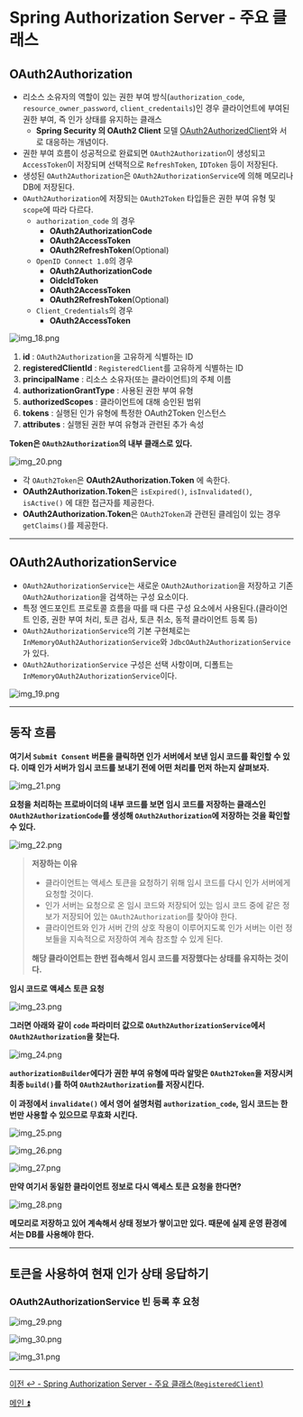 # Spring Authorization Server - 주요 클래스

## OAuth2Authorization

- 리소스 소유자의 역할이 있는 권한 부여 방식(`authorization_code`, `resource_owner_password`, `client_credentails`)인 경우 클라이언트에 부여된
    권한 부여, 즉 인가 상태를 유지하는 클래스
  - **Spring Security 의 OAuth2 Client** 모델 [OAuth2AuthorizedClient](https://github.com/genesis12345678/TIL/blob/main/Spring/security/oauth/OAuth2Client/OAuth2AuthorizedClient.md)와 서로 대응하는 개념이다.
- 권한 부여 흐름이 성공적으로 완료되면 `OAuth2Authorization`이 생성되고 `AccessToken`이 저장되며 선택적으로 `RefreshToken`, `IDToken` 등이 저장된다.
- 생성된 `OAuth2Authorization`은 `OAuth2AuthorizationService`에 의해 메모리나 DB에 저장된다.
- `OAuth2Authorization`에 저장되는 `OAuth2Token` 타입들은 권한 부여 유형 및 `scope`에 따라 다르다.
  - `authorization_code` 의 경우
    - **OAuth2AuthorizationCode**
    - **OAuth2AccessToken**
    - **OAuth2RefreshToken**(Optional)
  - `OpenID Connect 1.0`의 경우
    - **OAuth2AuthorizationCode**
    - **OidcIdToken**
    - **OAuth2AccessToken**
    - **OAuth2RefreshToken**(Optional)
  - `Client_Credentials`의 경우
    - **OAuth2AccessToken**

![img_18.png](image/img_18.png)

1. **id** : `OAuth2Authorization`을 고유하게 식별하는 ID
2. **registeredClientId** : `RegisteredClient`를 고유하게 식별하는 ID
3. **principalName** : 리소스 소유자(또는 클라이언트)의 주체 이름
4. **authorizationGrantType** : 사용된 권한 부여 유형
5. **authorizedScopes** : 클라이언트에 대해 승인된 범위
6. **tokens** : 실행된 인가 유형에 특정한 OAuth2Token 인스턴스
7. **attributes** : 실행된 권한 부여 유형과 관련된 추가 속성

**Token은 `OAuth2Authorization`의 내부 클래스로 있다.**

![img_20.png](image/img_20.png)

- 각 `OAuth2Token`은 **OAuth2Authorization.Token** 에 속한다.
- **OAuth2Authorization.Token**은 `isExpired()`, `isInvalidated()`, `isActive()` 에 대한 접근자를 제공한다.
- **OAuth2Authorization.Token**은 `OAuth2Token`과 관련된 클레임이 있는 경우 `getClaims()`를 제공한다.

---

## OAuth2AuthorizationService

- `OAuth2AuthorizationService`는 새로운 `OAuth2Authorization`을 저장하고 기존 `OAuth2Authorization`을 검색하는 구성 요소이다.
- 특정 엔드포인트 프로토콜 흐름을 따를 때 다른 구성 요소에서 사용된다.(클라이언트 인증, 권한 부여 처리, 토큰 검사, 토큰 취소, 동적 클라이언트 등록 등)
- `OAuth2AuthorizationService`의 기본 구현체로는 `InMemoryOAuth2AuthorizationService`와 `JdbcOAuth2AuthorizationService`가 있다.
- `OAuth2AuthorizationService` 구성은 선택 사항이며, 디폴트는 `InMemoryOAuth2AuthorizationService`이다.

![img_19.png](image/img_19.png)

---

## 동작 흐름

**여기서 `Submit Consent` 버튼을 클릭하면 인가 서버에서 보낸 임시 코드를 확인할 수 있다. 이때 인가 서버가 임시 코드를 보내기 전에 
어떤 처리를 먼저 하는지 살펴보자.**

![img_21.png](image/img_21.png)

**요청을 처리하는 프로바이더의 내부 코드를 보면 임시 코드를 저장하는 클래스인 `OAuth2AuthorizationCode`를 생성해 `OAuth2Authorization`에 저장하는 것을 확인할 수 있다.**

![img_22.png](image/img_22.png)

> **저장하는 이유**
> 
> - 클라이언트는 액세스 토큰을 요청하기 위해 임시 코드를 다시 인가 서버에게 요청할 것이다.
> - 인가 서버는 요청으로 온 임시 코드와 저장되어 있는 임시 코드 중에 같은 정보가 저장되어 있는 `OAuth2Authorization`를 찾아야 한다.
> - 클라이언트와 인가 서버 간의 상호 작용이 이루어지도록 인가 서버는 이런 정보들을 지속적으로 저장하여 계속 참조할 수 있게 된다.
> 
> **해당 클라이언트는 한번 접속해서 임시 코드를 저장했다는 상태를 유지하는 것이다.**

**임시 코드로 액세스 토큰 요청**

![img_23.png](image/img_23.png)

**그러면 아래와 같이 `code` 파라미터 값으로 `OAuth2AuthorizationService`에서 `OAuth2Authorization`을 찾는다.**

![img_24.png](image/img_24.png)

**`authorizationBuilder`에다가 권한 부여 유형에 따라 알맞은 `OAuth2Token`을 저장시켜 최종 `build()`를 하여 `OAuth2Authorization`를 저장시킨다.**

**이 과정에서 `invalidate()` 에서 영어 설명처럼 `authorization_code`, 임시 코드는 한 번만 사용할 수 있으므로 무효화 시킨다.**

![img_25.png](image/img_25.png)

![img_26.png](image/img_26.png)

![img_27.png](image/img_27.png)

**만약 여기서 동일한 클라이언트 정보로 다시 액세스 토큰 요청을 한다면?**

![img_28.png](image/img_28.png)

**메모리로 저장하고 있어 계속해서 상태 정보가 쌓이고만 있다. 때문에 실제 운영 환경에서는 DB를 사용해야 한다.**

---

## 토큰을 사용하여 현재 인가 상태 응답하기

### OAuth2AuthorizationService 빈 등록 후 요청

![img_29.png](image/img_29.png)

![img_30.png](image/img_30.png)

![img_31.png](image/img_31.png)

---

[이전 ↩️ - Spring Authorization Server - 주요 클래스(`RegisteredClient`)](https://github.com/genesis12345678/TIL/blob/main/Spring/security/oauth/SpringServer/Class/RegisteredClient.md)

[메인 ⏫](https://github.com/genesis12345678/TIL/blob/main/Spring/security/oauth/main.md)